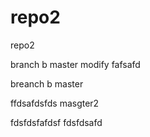 # repo2
repo2

branch b
master modify
fafsafd


breanch b
master

ffdsafdsfds
masgter2

fdsfdsfafdsf
fdsfdsafd
